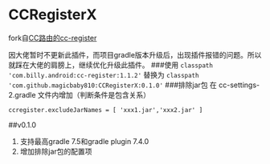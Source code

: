 # CCRegisterX

fork自[CC路由的cc-register](https://github.com/luckybilly/CC/tree/master/cc-register)

因大佬暂时不更新此插件，而项目gradle版本升级后，出现插件报错的问题。所以就踩在大佬的肩膀上，继续优化升级此插件。
###使用
`classpath 'com.billy.android:cc-register:1.1.2'` 替换为 `classpath 'com.github.magicbaby810:CCRegisterX:0.1.0'`
###排除jar包
在 cc-settings-2.gradle 文件内增加（判断条件是包含关系）

`ccregister.excludeJarNames = [ 'xxx1.jar','xxx2.jar' ]`

##v0.1.0
1. 支持最高gradle 7.5和gradle plugin 7.4.0
2. 增加排除jar包的配置项
